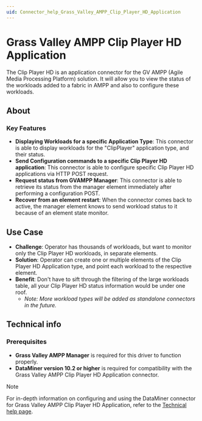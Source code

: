 ```yaml
---
uid: Connector_help_Grass_Valley_AMPP_Clip_Player_HD_Application
---
```


# Grass Valley AMPP Clip Player HD Application

The Clip Player HD is an application connector for the GV AMPP (Agile Media Processing Platform) solution. It will allow you to view the status of the workloads added to a fabric in AMPP and also to configure these workloads.

## About

### Key Features

- **Displaying Workloads for a specific Application Type**: This connector is able to display workloads for the "ClipPlayer" application type, and their status.
- **Send Configuration commands to a specific Clip Player HD application**: This connector is able to configure specific Clip Player HD applications via HTTP POST request.
- **Request status from GVAMPP Manager**: This connector is able to retrieve its status from the manager element immediately after performing a configuration POST.
- **Recover from an element restart**: When the connector comes back to active, the manager element knows to send workload status to it because of an element state monitor.


## Use Case

- **Challenge**: Operator has thousands of workloads, but want to monitor only the Clip Player HD workloads, in separate elements.
- **Solution**: Operator can create one or multiple elements of the Clip Player HD Application type, and point each workload to the respective element.
- **Benefit**: Don't have to sift through the filtering of the large workloads table, all your Clip Player HD status information would be under one roof. 
    - <em> Note: More workload types will be added as standalone connectors in the future.</em>
## Technical info

### Prerequisites
- **Grass Valley AMPP Manager** is required for this driver to function properly.
- **DataMiner version 10.2 or higher** is required for compatibility with the Grass Valley AMPP Clip Player HD Application connector.

> [!NOTE]
> For in-depth information on configuring and using the DataMiner connector for Grass Valley AMPP Clip Player HD Application, refer to the [Technical help page](xref:Connector_help_Grass_Valley_AMPP_Clip_Player_HD_Application_Technical).
